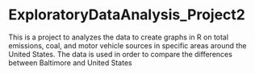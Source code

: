 # ExploratoryDataAnalysis_Project2
This is a project to analyzes the data to create graphs in R on total emissions, coal, and motor vehicle sources in specific areas around the United States. The data is used in order to compare the differences between Baltimore and United States 
